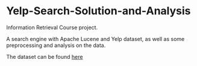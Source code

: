 # Yelp-Search-Solution-and-Analysis
Information Retrieval Course project.

A search engine with Apache Lucene and Yelp dataset, as well as some preprocessing and analysis on the data.

The dataset can be found [here](https://www.yelp.com/dataset/)
